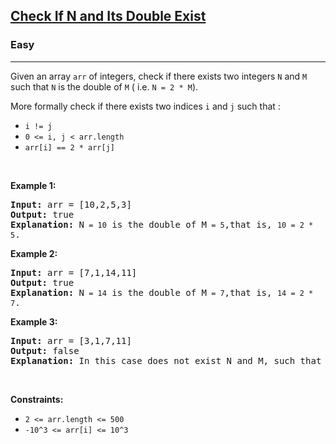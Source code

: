 <h2><a href="https://leetcode.com/problems/check-if-n-and-its-double-exist/">Check If N and Its Double Exist</a></h2><h3>Easy</h3><hr>
<div class="content__u3I1 question-content__JfgR"><div><p>Given an array <code>arr</code> of integers, check if there exists two integers <code>N</code> and <code>M</code> such that <code>N</code> is the double of <code>M</code> ( i.e. <code>N = 2 * M</code>).</p>

<p>More formally check if there exists&nbsp;two indices <code>i</code> and <code>j</code> such that :</p>

<ul>
	<li><code>i != j</code></li>
	<li><code>0 &lt;= i, j &lt; arr.length</code></li>
	<li><code>arr[i] == 2 * arr[j]</code></li>
</ul>

<p>&nbsp;</p>
<p><strong>Example 1:</strong></p>

<pre><strong>Input:</strong> arr = [10,2,5,3]
<strong>Output:</strong> true
<strong>Explanation:</strong> N<code> = 10</code> is the double of M<code> = 5</code>,that is, <code>10 = 2 * 5</code>.
</pre>

<p><strong>Example 2:</strong></p>

<pre><strong>Input:</strong> arr = [7,1,14,11]
<strong>Output:</strong> true
<strong>Explanation:</strong> N<code> = 14</code> is the double of M<code> = 7</code>,that is, <code>14 = 2 * 7</code>.
</pre>

<p><strong>Example 3:</strong></p>

<pre><strong>Input:</strong> arr = [3,1,7,11]
<strong>Output:</strong> false
<strong>Explanation:</strong> In this case does not exist N and M, such that N = 2 * M.
</pre>

<p>&nbsp;</p>
<p><strong>Constraints:</strong></p>

<ul>
	<li><code>2 &lt;= arr.length &lt;= 500</code></li>
	<li><code>-10^3 &lt;= arr[i] &lt;= 10^3</code></li>
</ul>
</div></div>